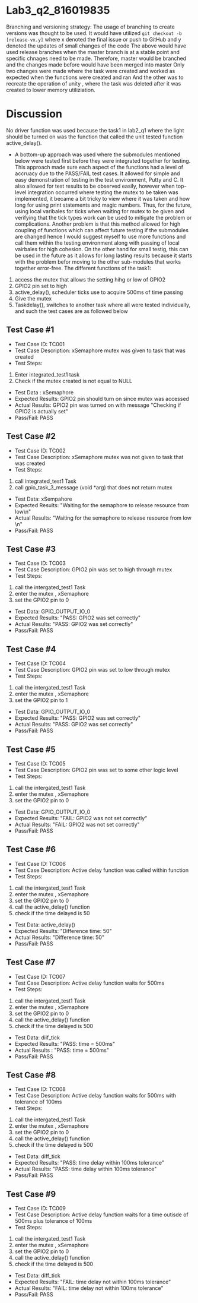 # Lab3_q2_816019835
Branching and versioning strategy:
The usage of branching to create versions was thought to be used.
It would have utilized `git checkout -b [release-vx.y]`
where x denoted the final issue or push to GitHub
and y denoted the updates of small changes of the code
The above would have used release branches when the master branch is at a stable point and specific chnages need to be made.
Therefore, master would be branched and the changes made before would have been merged into master 
Only two changes were made where the task were created and worked as expected when the functions were created and ran
And the other was to recreate the operation of unity , where the task was deleted after it was created to lower memory utiliziation.

# Discussion 
No driver function was used because the task1 in lab2_q1 where the light should be turned on was the function that called the unit tested function active_delay().
+ A bottom-up approach was used where the submodules mentioned below were tested first before they were integrated together for testing. This approach made sure each aspect of the functions had a level of accruacy due to the PASS/FAIL test cases. It allowed for simple and easy demonstration of testing in the test environment, Putty and C. It also allowed for test results to be observed easily, however when top-level integration occurred where testing the mutex to be taken was implemented, it became a bit tricky to view where it was taken and how long for using print statements and magic numbers. Thus, for the future, using local varibales for ticks when waiting for mutex to be given and verifying that the tick types work can be used to mitigate the problem or complications. Another problem is that this method allowed for high coupling of functions which can affect future testing if the submodules are changed hence I would suggest myself to use more functions and call them within the testing environment along with passing of local vairbales for high cohesion. On the other hand for small testig, this can be used in the future as it allows for long lasting results because it starts with the problem befor moving to the other sub-modules that works together error-free. 
The different functions of the task1:
1. access the mutex that allows the setting hihg or low of GPIO2
2. GPIO2 pin set to high
3. active_delay(), scheduler ticks use to acquire 500ms of time passing
4. Give the mutex
5. Taskdelay(), switches to another task
where all were tested individually, and such the test cases are as followed below 

## Test Case #1
+ Test Case ID: TC001
+ Test Case Description: xSemaphore mutex was given to task that was created
+ Test Steps: 
1) Enter integrated_test1 task
2) Check if the mutex created is not equal to NULL
+ Test Data	: xSemaphore
+ Expected Results: GPIO2 pin should turn on since mutex was accessed
+ Actual Results: GPIO2 pin was turned on with message "Checking if GPIO2 is actually set"
+ Pass/Fail: PASS

## Test Case #2
+ Test Case ID: TC002	
+ Test Case Description: xSemaphore mutex was not given to task that was created
+ Test Steps:
1) call integrated_test1 Task
2) call gpio_task_3_message (void *arg) that does not return mutex
+ Test Data: xSempahore
+ Expected Results: "Waiting for the semaphore to release resource from low\n"
+ Actual Results: "Waiting for the semaphore to release resource from low \n"
+ Pass/Fail: PASS

## Test Case #3
+ Test Case ID: TC003
+ Test Case Description: GPIO2 pin was set to high through mutex
+ Test Steps:
1) call the intergated_test1 Task
2) enter the mutex , xSemaphore
3) set the GPIO2 pin to 0
+ Test Data: GPIO_OUTPUT_IO_0
+ Expected Results: "PASS: GPIO2 was set correctly"
+ Actual Results: "PASS: GPIO2 was set correctly"
+ Pass/Fail: PASS

## Test Case #4
+ Test Case ID: TC004
+ Test Case Description: GPIO2 pin was set to low through mutex
+ Test Steps:
1) call the intergated_test1 Task
2) enter the mutex , xSemaphore
3) set the GPIO2 pin to 1
+ Test Data: GPIO_OUTPUT_IO_0
+ Expected Results: "PASS: GPIO2 was set correctly"
+ Actual Results: "PASS: GPIO2 was set correctly"	
+ Pass/Fail: PASS

## Test Case #5
+ Test Case ID: TC005 
+ Test Case Description: GPIO2 pin was set to some other logic level
+ Test Steps:
1) call the intergated_test1 Task
2) enter the mutex , xSemaphore
3) set the GPIO2 pin to 0
+ Test Data: GPIO_OUTPUT_IO_0	
+ Expected Results: "FAIL: GPIO2 was not set correctly"
+ Actual Results: "FAIL: GPIO2 was not set correctly"
+ Pass/Fail: PASS

## Test Case #6
+ Test Case ID: TC006
+ Test Case Description: Active delay function was called within function 
+ Test Steps:
1) call the intergated_test1 Task
2) enter the mutex , xSemaphore
3) set the GPIO2 pin to 0
4) call the active_delay() function
5) check if the time delayed is 50
+ Test Data: active_delay()
+ Expected Results: "Difference time: 50"
+ Actual Results: "Difference time: 50"
+ Pass/Fail: PASS

## Test Case #7
+ Test Case ID: TC007
+ Test Case Description: Active delay function waits for 500ms
+ Test Steps:
1) call the intergated_test1 Task
2) enter the mutex , xSemaphore
3) set the GPIO2 pin to 0
4) call the active_delay() function
5) check if the time delayed is 500
+ Test Data: diif_tick
+ Expected Results: "PASS: time = 500ms"	
+ Actual Results : "PASS: time = 500ms"	
+ Pass/Fail: PASS

## Test Case #8
+ Test Case ID: TC008
+ Test Case Description: Active delay function waits for 500ms with tolerance of 100ms
+ Test Steps:
1) call the intergated_test1 Task
2) enter the mutex , xSemaphore
3) set the GPIO2 pin to 0
4) call the active_delay() function
5) check if the time delayed is 500
+ Test Data: diff_tick
+ Expected Results:	"PASS: time delay within 100ms tolerance"
+ Actual Results: "PASS: time delay within 100ms tolerance"
+ Pass/Fail: PASS


## Test Case #9
+ Test Case ID: TC009
+ Test Case Description: Active delay function waits for a time outisde of 500ms plus tolerance of 100ms
+ Test Steps:
1) call the intergated_test1 Task
2) enter the mutex , xSemaphore
3) set the GPIO2 pin to 0
4) call the active_delay() function
5) check if the time delayed is 500
+ Test Data: diff_tick
+ Expected Results: "FAIL: time delay not within 100ms tolerance"
+ Actual Results: "FAIL: time delay not within 100ms tolerance"
+ Pass/Fail: PASS
